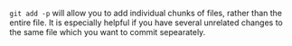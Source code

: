 `git add -p` will allow you to add individual chunks of files, rather than the entire file. It is especially helpful if you have several unrelated changes to the same file which you want to commit sepearately.

